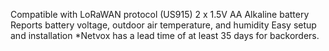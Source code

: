 Compatible with LoRaWAN protocol (US915)
2 x 1.5V AA Alkaline battery
Reports battery voltage, outdoor air temperature, and humidity
Easy setup and installation
*Netvox has a lead time of at least 35 days for backorders.
